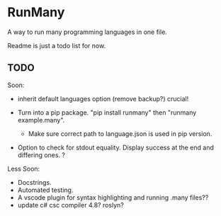 # RunMany

A way to run many programming languages in one file.

Readme is just a todo list for now.

## TODO

Soon:

- inherit default languages option (remove backup?) crucial!

- Turn into a pip package. "pip install runmany" then "runmany example.many".
  - Make sure correct path to language.json is used in pip version.
- Option to check for stdout equality. Display success at the end and differing ones. ?

Less Soon:

- Docstrings.
- Automated testing.
- A vscode plugin for syntax highlighting and running .many files??
- update c# csc compiler 4.8? roslyn?
